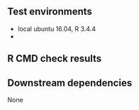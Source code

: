 ## Test environments
* local ubuntu 16.04, R 3.4.4
* 

## R CMD check results


## Downstream dependencies
None